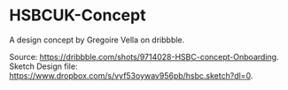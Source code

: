 # HSBCUK-Concept

A design concept by Gregoire Vella on dribbble.


Source: https://dribbble.com/shots/9714028-HSBC-concept-Onboarding.
Sketch Design file: https://www.dropbox.com/s/vyf53oywav956pb/hsbc.sketch?dl=0.
